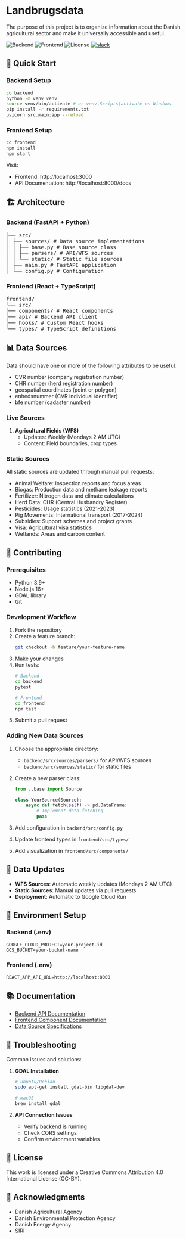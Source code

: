 # Landbrugsdata

The purpose of this project is to organize information about the Danish agricultural sector and make it universally accessible and useful.

![Backend](https://img.shields.io/badge/backend-Python%203.9-green.svg)
![Frontend](https://img.shields.io/badge/frontend-React%2018-blue.svg)
![License](https://img.shields.io/badge/license-CC--BY-green.svg)
[![slack](https://img.shields.io/badge/slack-landbrugsdata-brightgreen.svg?logo=slack)](https://join.slack.com/t/landbrugsdata/shared_invite/zt-2unmop7jo-eig_P_ThEfi~A395tR_ySA)

## 🚀 Quick Start

### Backend Setup

```bash
cd backend
python -m venv venv
source venv/bin/activate # or venv\Scripts\activate on Windows
pip install -r requirements.txt
uvicorn src.main:app --reload
```

### Frontend Setup

```bash
cd frontend
npm install
npm start
```

Visit:
- Frontend: http://localhost:3000
- API Documentation: http://localhost:8000/docs

## 🏗️ Architecture

### Backend (FastAPI + Python)
<pre>
├── src/
│ ├── sources/ # Data source implementations
│ │ ├── base.py # Base source class
│ │ ├── parsers/ # API/WFS sources
│ │ └── static/ # Static file sources
│ ├── main.py # FastAPI application
│ └── config.py # Configuration
</pre>


### Frontend (React + TypeScript)

<pre>
frontend/
└── src/
├── components/ # React components
├── api/ # Backend API client
├── hooks/ # Custom React hooks
└── types/ # TypeScript definitions
</pre>

## 📊 Data Sources

Data should have one or more of the following attributes to be useful:
- CVR number (company registration number)
- CHR number (herd registration number)
- geospatial coordinates (point or polygon)
- enhedsnummer (CVR individual identifier)
- bfe number (cadaster number)

### Live Sources
1. **Agricultural Fields (WFS)**
   - Updates: Weekly (Mondays 2 AM UTC)
   - Content: Field boundaries, crop types

### Static Sources
All static sources are updated through manual pull requests:
- Animal Welfare: Inspection reports and focus areas
- Biogas: Production data and methane leakage reports
- Fertilizer: Nitrogen data and climate calculations
- Herd Data: CHR (Central Husbandry Register)
- Pesticides: Usage statistics (2021-2023)
- Pig Movements: International transport (2017-2024)
- Subsidies: Support schemes and project grants
- Visa: Agricultural visa statistics
- Wetlands: Areas and carbon content

## 🤝 Contributing

### Prerequisites
- Python 3.9+
- Node.js 16+
- GDAL library
- Git

### Development Workflow
1. Fork the repository
2. Create a feature branch:
   ```bash
   git checkout -b feature/your-feature-name
   ```
3. Make your changes
4. Run tests:
   ```bash
   # Backend
   cd backend
   pytest

   # Frontend
   cd frontend
   npm test
   ```
5. Submit a pull request

### Adding New Data Sources
1. Choose the appropriate directory:
   - `backend/src/sources/parsers/` for API/WFS sources
   - `backend/src/sources/static/` for static files

2. Create a new parser class:
   ```python
   from ..base import Source

   class YourSource(Source):
       async def fetch(self) -> pd.DataFrame:
           # Implement data fetching
           pass
   ```

3. Add configuration in `backend/src/config.py`
4. Update frontend types in `frontend/src/types/`
5. Add visualization in `frontend/src/components/`

## 🔄 Data Updates
- **WFS Sources**: Automatic weekly updates (Mondays 2 AM UTC)
- **Static Sources**: Manual updates via pull requests
- **Deployment**: Automatic to Google Cloud Run

## 🔧 Environment Setup

### Backend (.env)

```
GOOGLE_CLOUD_PROJECT=your-project-id
GCS_BUCKET=your-bucket-name
```

### Frontend (.env)

```
REACT_APP_API_URL=http://localhost:8000
```

## 📚 Documentation
- [Backend API Documentation](http://localhost:8000/docs)
- [Frontend Component Documentation](frontend/README.md)
- [Data Source Specifications](backend/README.md)

## 🐛 Troubleshooting

Common issues and solutions:

1. **GDAL Installation**
   ```bash
   # Ubuntu/Debian
   sudo apt-get install gdal-bin libgdal-dev

   # macOS
   brew install gdal
   ```

2. **API Connection Issues**
   - Verify backend is running
   - Check CORS settings
   - Confirm environment variables

## 📝 License
This work is licensed under a Creative Commons Attribution 4.0 International License (CC-BY).

## 🙏 Acknowledgments
- Danish Agricultural Agency
- Danish Environmental Protection Agency
- Danish Energy Agency
- SIRI
